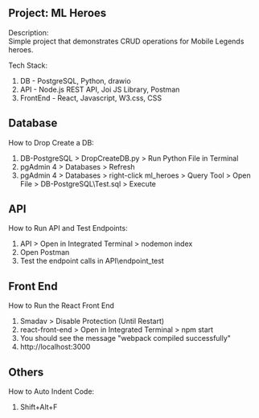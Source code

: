 ## Project: ML Heroes
Description:\
Simple project that demonstrates CRUD operations for Mobile Legends heroes.

Tech Stack:
1. DB - PostgreSQL, Python, drawio
2. API - Node.js REST API, Joi JS Library, Postman
3. FrontEnd - React, Javascript, W3.css, CSS

## Database
How to Drop Create a DB:
1. DB-PostgreSQL > DropCreateDB.py > Run Python File in Terminal
2. pgAdmin 4 > Databases > Refresh
3. pgAdmin 4 > Databases > right-click ml_heroes > Query Tool > Open File > DB-PostgreSQL\Test.sql > Execute

## API
How to Run API and Test Endpoints:
1. API > Open in Integrated Terminal > nodemon index
2. Open Postman
3. Test the endpoint calls in API\endpoint_test

## Front End
How to Run the React Front End
1. Smadav > Disable Protection (Until Restart)
2. react-front-end > Open in Integrated Terminal > npm start
3. You should see the message "webpack compiled successfully"
4. http://localhost:3000

## Others
How to Auto Indent Code:
1. Shift+Alt+F